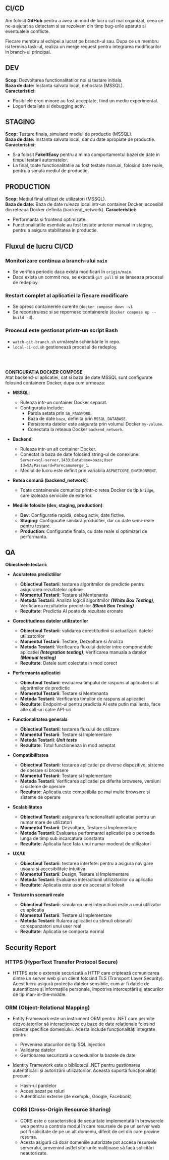 ## CI/CD 
Am folosit **GitHub** pentru a avea un mod de lucru cat mai organizat, ceea ce ne-a ajutat sa detectam si sa rezolvam din timp bug-urile aparute si eventualele conflicte.

Fiecare membru al echipei a lucrat pe branch-ul sau. Dupa ce un membru isi termina task-ul, realiza un merge request pentru integrarea modificarilor in branch-ul principal.

## DEV
**Scop:** Dezvoltarea functionalitatilor noi si testare initiala.  
**Baza de date:** Instanta salvata local, nehostata (MSSQL).    
**Caracteristici:**  
- Posibilele erori minore au fost acceptate, fiind un mediu experimental.  
- Loguri detaliate si debugging activ.  

## STAGING
**Scop:** Testare finala, simuland mediul de productie (MSSQL).  
**Baza de date:** Instanta salvata local, dar cu date apropiate de productie.  
**Caracteristici:**  
- S-a folosit **FakeItEasy** pentru a mima comportamentul bazei de date in timpul testarii automatelor.  
- La final, toate functionalitatile au fost testate manual, folosind date reale, pentru a simula mediul de productie.  

## PRODUCTION
**Scop:** Mediul final utilizat de utilizatori (MSSQL).   
**Baza de date:** Baza de date ruleaza local intr-un container Docker, accesibil din reteaua Docker definita (backend_network).
**Caracteristici:**  
- Performanta si frontend optimizate.
- Functionalitatile esentiale au fost testate anterior manual in staging, pentru a asigura stabilitatea in productie.  

## Fluxul de lucru CI/CD

### Monitorizare continua a branch-ului `main`
- Se verifica periodic daca exista modificari în `origin/main`.
- Daca exista un commit nou, se execută `git pull` si se lanseaza procesul de redeploy.

### Restart complet al aplicatiei la fiecare modificare
- Se opresc containerele curente (`docker compose down -v`).
- Se reconstruiesc si se repornesc containerele (`docker compose up --build -d`).

### Procesul este gestionat printr-un script Bash
- `watch-git-branch.sh` urmărește schimbările în repo.
- `local-ci-cd.sh` gestionează procesul de redeploy.

<br><br>

**CONFIGURATIA DOCKER COMPOSE**  
Atat backend-ul aplicatiei, cat si baza de date MSSQL sunt configurate folosind containere Docker, dupa cum urmeaza:  

- **MSSQL**:  
  - Ruleaza intr-un container Docker separat.  
  - Configuratia include:  
    - Parola setata prin `SA_PASSWORD`.  
    - Baza de date `baza`, definita prin `MSSQL_DATABASE`.  
    - Persistenta datelor este asigurata prin volumul Docker `my-volume`.  
    - Conectata la reteaua Docker `backend_network`.  

- **Backend**:  
  - Ruleaza intr-un alt container Docker.  
  - Conectat la baza de date folosind string-ul de conexiune:  
    `Server=sql-server,1433;Database=baza;User Id=SA;Password=Parecanumerge_1`.  
  - Mediul de lucru este definit prin variabila `ASPNETCORE_ENVIRONMENT`.  

- **Retea comună (backend_network)**:  
  - Toate containerele comunica printr-o retea Docker de tip `bridge`, care izoleaza serviciile de exterior.  

- **Mediile folosite (dev, staging, production)**:  
  - **Dev**: Configuratie rapidă, debug activ, date fictive.  
  - **Staging**: Configuratie similară productiei, dar cu date semi-reale pentru testare.  
  - **Production**: Configuratie finala, cu date reale si optimizari de performanta.

## QA
**Obiectivele testarii:**
  - **Acuratetea predictiilor**
    - **Obiectivul Testarii**: testarea algoritmilor de predictie pentru asigurarea rezultatelor optime
    - **Momentul Testarii**: Testare si Mentenanta
    - **Metoda Testarii**: Analiza logicii algoritmilor ***(White Box Testing)***, Verificarea rezultatelor predictiilor ***(Black Box Testing)***
    - **Rezultate**: Predictia AI poate da rezultate eronate

  - **Corectitudinea datelor utilizatorilor**
    - **Obiectivul Testarii**: validarea corectitudinii si actualizarii datelor utilizatorilor
    - **Momentul Testarii**: Testare, Dezvoltare si Analiza
    - **Metoda Testarii**: Verificarea fluxului datelor intre componentele aplicatiei ***(Integration testing)***, Verificarea manuala a datelor ***(Manual testing)***
    - **Rezultate**: Datele sunt colectate in mod corect

  - **Performanta aplicatiei**
    - **Obiectivul Testarii**: evaluarea timpului de raspuns al aplicatiei si al algoritmilor de predictie  
    - **Momentul Testarii**: Testare si Mentenanta
    - **Metoda Testarii**: Verificarea timpilor de raspuns ai aplicatiei
    - **Rezultate**: Endpoint-ul pentru predictia AI este putin mai lenta, face alte call-uri catre API-uri

  - **Functionalitatea generala**
    - **Obiectivul Testarii**: testarea fluxului de utilizare
    - **Momentul Testarii**: Testare si Implementare
    - **Metoda Testarii**: ***Unit tests***
    - **Rezultate**: Totul functioneaza in mod asteptat

  - **Compatibilitatea**
    - **Obiectivul Testarii**: testarea aplicatiei pe diverse dispozitive, sisteme de operare si browsere
    - **Momentul Testarii**: Testare si Implementare
    - **Metoda Testarii**: Verificarea aplicatiei pe diferite browsere, versiuni si sisteme de operare
    - **Rezultate**: Aplicatia este compatibila pe mai multe browsere si sisteme de operare

  - **Scalabilitatea**
    - **Obiectivul Testarii**: asigurarea functionalitatii aplicatiei pentru un numar mare de utilizatori
    - **Momentul Testarii**: Dezvoltare, Testare si Implementare
    - **Metoda Testarii**: Evaluarea performantei aplicatiei pe o perioada lunga de timp sub incarcatura constanta
    - **Rezultate**: Aplicatia face fata unui numar moderat de utilizatori

  - **UX/UI**
    - **Obiectivul Testarii**: testarea interfetei pentru a asigura navigare usoara si accesibilitate intuitiva
    - **Momentul Testarii**: Design, Testare si Implementare
    - **Metoda Testarii**: Evaluarea interactiunii utilizatorilor cu aplicatia
    - **Rezultate**: Aplicatia este usor de accesat si folosit

  - **Testare in scenarii reale**
    - **Obiectivul Testarii**: simularea unei interactiuni reale a unui utilizator cu aplicatia
    - **Momentul Testarii**: Testare si Implementare
    - **Metoda Testarii**: Rularea aplicatiei cu stimuli obisnuiti corespunzatori unui user real
    - **Rezultate**: Aplicatia se comporta normal
## Security Report
### HTTPS (HyperText Transfer Protocol Secure)
- HTTPS este o extensie securizată a HTTP care criptează comunicarea dintre un server web și un client folosind TLS (Transport Layer Security). Acest lucru asigură protecția datelor sensibile, cum ar fi datele de autentificare și informațiile personale, împotriva interceptării și atacurilor de tip man-in-the-middle.

### ORM (Object-Relational Mapping)
- Entity Framework este un instrument ORM pentru .NET care permite dezvoltatorilor să interacționeze cu baze de date relaționale folosind obiecte specifice domeniului. Acesta include funcționalități integrate pentru:
  - Prevenirea atacurilor de tip SQL injection
  - Validarea datelor
  - Gestionarea securizată a conexiunilor la bazele de date
- Identity Framework este o bibliotecă .NET pentru gestionarea autentificării și autorizării utilizatorilor. Aceasta suportă funcționalități precum:
  - Hash-ul parolelor 
  - Acces bazat pe roluri
  - Autentificări externe (de exemplu, Google, Facebook)

  ### CORS (Cross-Origin Resource Sharing)

  - CORS este o caracteristică de securitate implementată în browserele web pentru a controla modul în care resursele de pe un server web pot fi solicitate de pe un alt domeniu, diferit de cel din care provine resursa.
  - Acesta asigură că doar domeniile autorizate pot accesa resursele serverului, prevenind astfel site-urile malițioase să facă solicitări neautorizate.
